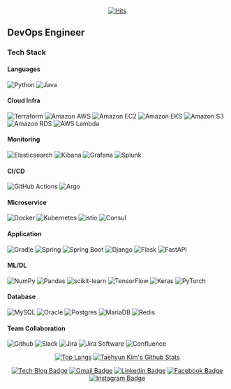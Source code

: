 <div align=center>

[![Hits](https://hits.seeyoufarm.com/api/count/incr/badge.svg?url=https%3A%2F%2Fgithub.com%2Fk1m743hyun)](https://hits.seeyoufarm.com) 

</div>


<div>

## DevOps Engineer

</div>

<div>

### Tech Stack

#### Languages
![Python](https://img.shields.io/badge/python-3670A0?style=for-the-badge&logo=python&logoColor=ffdd54)
![Java](https://img.shields.io/badge/java-%23ED8B00.svg?style=for-the-badge&logo=java&logoColor=white)

#### Cloud Infra
![Terraform](https://img.shields.io/badge/Terraform-7B42BC.svg?style=for-the-badge&logo=Terraform&logoColor=white) 
![Amazon AWS](https://img.shields.io/static/v1?style=for-the-badge&message=Amazon+AWS&color=232F3E&logo=Amazon+AWS&logoColor=FFFFFF&label=)
![Amazon EC2](https://img.shields.io/static/v1?style=for-the-badge&message=Amazon+EC2&color=222222&logo=Amazon+EC2&logoColor=FF9900&label=)
![Amazon EKS](https://img.shields.io/static/v1?style=for-the-badge&message=Amazon+EKS&color=222222&logo=Amazon+EKS&logoColor=FF9900&label=)
![Amazon S3](https://img.shields.io/static/v1?style=for-the-badge&message=Amazon+S3&color=569A31&logo=Amazon+S3&logoColor=FFFFFF&label=)
![Amazon RDS](https://img.shields.io/static/v1?style=for-the-badge&message=Amazon+RDS&color=527FFF&logo=Amazon+RDS&logoColor=FFFFFF&label=)
![AWS Lambda](https://img.shields.io/static/v1?style=for-the-badge&message=AWS+Lambda&color=222222&logo=AWS+Lambda&logoColor=FF9900&label=)

#### Monitoring
![Elasticsearch](https://img.shields.io/badge/Elasticsearch-005571.svg?style=for-the-badge&logo=Elasticsearch&logoColor=white)
![Kibana](https://img.shields.io/badge/Kibana-005571.svg?style=for-the-badge&logo=Kibana&logoColor=white)
![Grafana](https://img.shields.io/badge/Grafana-F46800.svg?style=for-the-badge&logo=Grafana&logoColor=white)
![Splunk](https://img.shields.io/badge/Splunk-000000.svg?style=for-the-badge&logo=Splunk&logoColor=white)

#### CI/CD
![GitHub Actions](https://img.shields.io/badge/GitHub%20Actions-2088FF.svg?style=for-the-badge&logo=GitHub-Actions&logoColor=white)
![Argo](https://img.shields.io/static/v1?style=for-the-badge&message=Argo&color=EF7B4D&logo=Argo&logoColor=FFFFFF&label=)

#### Microservice
![Docker](https://img.shields.io/badge/Docker-2496ED.svg?style=for-the-badge&logo=Docker&logoColor=white)
![Kubernetes](https://img.shields.io/badge/Kubernetes-326CE5.svg?style=for-the-badge&logo=Kubernetes&logoColor=white)
![istio](https://img.shields.io/badge/Istio-466BB0.svg?style=for-the-badge&logo=Istio&logoColor=white)
![Consul](https://img.shields.io/badge/Consul-F24C53.svg?style=for-the-badge&logo=Consul&logoColor=white)

#### Application
![Gradle](https://img.shields.io/badge/Gradle-02303A.svg?style=for-the-badge&logo=Gradle&logoColor=white)
![Spring](https://img.shields.io/badge/spring-%236DB33F.svg?style=for-the-badge&logo=spring&logoColor=white)
![Spring Boot](https://img.shields.io/badge/Spring%20Boot-6DB33F.svg?style=for-the-badge&logo=Spring-Boot&logoColor=white)
![Django](https://img.shields.io/badge/django-%23092E20.svg?style=for-the-badge&logo=django&logoColor=white)
![Flask](https://img.shields.io/badge/flask-%23000.svg?style=for-the-badge&logo=flask&logoColor=white)
![FastAPI](https://img.shields.io/badge/FastAPI-005571?style=for-the-badge&logo=fastapi)

#### ML/DL
![NumPy](https://img.shields.io/badge/numpy-%23013243.svg?style=for-the-badge&logo=numpy&logoColor=white)
![Pandas](https://img.shields.io/badge/pandas-%23150458.svg?style=for-the-badge&logo=pandas&logoColor=white)
![scikit-learn](https://img.shields.io/badge/scikit--learn-%23F7931E.svg?style=for-the-badge&logo=scikit-learn&logoColor=white)
![TensorFlow](https://img.shields.io/badge/TensorFlow-%23FF6F00.svg?style=for-the-badge&logo=TensorFlow&logoColor=white)
![Keras](https://img.shields.io/badge/Keras-%23D00000.svg?style=for-the-badge&logo=Keras&logoColor=white)
![PyTorch](https://img.shields.io/badge/PyTorch-%23EE4C2C.svg?style=for-the-badge&logo=PyTorch&logoColor=white)

#### Database
![MySQL](https://img.shields.io/badge/MySQL-4479A1.svg?style=for-the-badge&logo=MySQL&logoColor=white)
![Oracle](https://img.shields.io/badge/Oracle-F80000?style=for-the-badge&logo=oracle&logoColor=white)
![Postgres](https://img.shields.io/badge/postgres-%23316192.svg?style=for-the-badge&logo=postgresql&logoColor=white)
![MariaDB](https://img.shields.io/badge/MariaDB-003545?style=for-the-badge&logo=mariadb&logoColor=white)
![Redis](https://img.shields.io/badge/redis-%23DD0031.svg?style=for-the-badge&logo=redis&logoColor=white)

#### Team Collaboration
![Github](https://img.shields.io/badge/GitHub-181717.svg?style=for-the-badge&logo=GitHub&logoColor=white)
![Slack](https://img.shields.io/badge/Slack-4A154B.svg?style=for-the-badge&logo=Slack&logoColor=white)
![Jira](https://img.shields.io/badge/Jira-0052CC.svg?style=for-the-badge&logo=Jira&logoColor=white)
![Jira Software](https://img.shields.io/badge/Jira%20Software-0052CC.svg?style=for-the-badge&logo=Jira-Software&logoColor=white)
![Confluence](https://img.shields.io/badge/Confluence-172B4D.svg?style=for-the-badge&logo=Confluence&logoColor=white)

</div>


<div align=center>

[![Top Langs](https://github-readme-stats.vercel.app/api/top-langs/?username=k1m743hyun&langs_count=3)](https://github.com/anuraghazra/github-readme-stats) 
[![Taehyun Kim's Github Stats](https://github-readme-stats.vercel.app/api?username=k1m743hyun&count_private=true&show_icons=true)](https://github.com/anuraghazra/github-readme-stats)

</div>


<div align=center>

[![Tech Blog Badge](http://img.shields.io/badge/-Tech%20blog-black?style=flat-square&logo=github&link=https://k1m743hyun.github.io/)](https://k1m743hyun.github.io/) 
[![Gmail Badge](https://img.shields.io/badge/-Gmail-d14836?style=flat-square&logo=Gmail&logoColor=white&link=mailto:k1m743hyun@gmail.com)](mailto:k1m743hyun@gmail.com) 
[![Linkedin Badge](https://img.shields.io/badge/-LinkedIn-blue?style=flat-square&logo=Linkedin&logoColor=white&link=https://www.linkedin.com/in/k1m743hyun/)](https://www.linkedin.com/in/k1m743hyun/) 
[![Facebook Badge](https://img.shields.io/badge/-Facebook-1877f2?style=flat-square&logo=facebook&logoColor=white&link=https://www.facebook.com/k1m743hyun)](https://www.facebook.com/k1m743hyun) 
[![Instagram Badge](https://img.shields.io/badge/-Instagram-dd2a7b?style=flat-square&logo=instagram&logoColor=white&link=https://www.instagram.com/k1m743hyun/)](https://www.instagram.com/k1m743hyun/)

</div>
